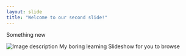 ```yaml
---
layout: slide
title: "Welcome to our second slide!"
---
```

Something new

![Image description](https://pbs.twimg.com/media/EydLpyyWEA4rQYO.jpg "a title")
My boring learning Slideshow for you to browse
